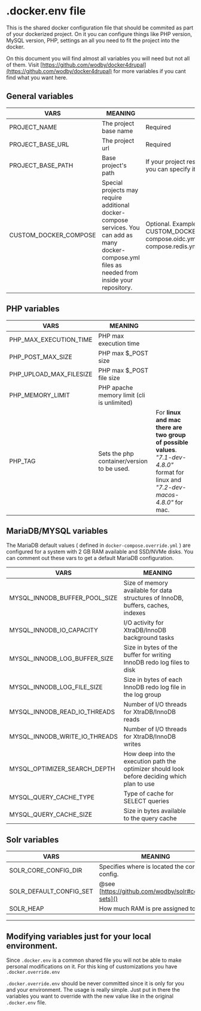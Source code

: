 # .docker.env file

This is the shared docker configuration file that should be commited as part of your dockerized project. On it you can configure things like PHP version, MySQL version, PHP, settings an all you need to fit the project into the docker.  

On this document you will find almost all variables you will need but not all of them. Visit [https://github.com/wodby/docker4drupal](https://github.com/wodby/docker4drupal) for more variables if you cant find what you want here.

## General variables 
| VARS             | MEANING                                    | |
|--------------------------|--------------------------------------------|--------------------------------------------------------------------------------------------|
| PROJECT_NAME             | The project base name                      | Required                                                                     |
| PROJECT_BASE_URL         | The project url                            | Required                                                                     |
| PROJECT_BASE_PATH        | Base project's path                        | If your project resides in a sub dir like "docroot" or "web" you can specify it on PROJECT_BASE_PATH                |
| CUSTOM_DOCKER_COMPOSE    | Special projects may require additional docker-compose services. You can add as many docker-compose.yml files as needed from inside your repository. | Optional. Example: CUSTOM_DOCKER_COMPOSE="web/setup/oidc/docker-compose.oidc.yml web/setup/redis/docker-compose.redis.yml" |

## PHP variables
| VARS                      | MEANING                                    | |
|--------------------------|--------------------------------------------|--------------------------------------------------------------------------------------------|
| PHP_MAX_EXECUTION_TIME   | PHP max execution time                     | |
| PHP_POST_MAX_SIZE        | PHP max $_POST size                        | |
| PHP_UPLOAD_MAX_FILESIZE  | PHP max $_POST file size                   | |
| PHP_MEMORY_LIMIT         | PHP apache memory limit (cli is unlimited) | |
| PHP_TAG                  | Sets the php container/version to be used. | For **linux and mac there are two group of possible values**. *"7.1-dev-4.8.0"* format for linux and *"7.2-dev-macos-4.8.0"* for mac.|

## MariaDB/MYSQL variables
The MariaDB default values ( defined in `docker-compose.override.yml` ) are configured for a system with 2 GB RAM available and SSD/NVMe disks. You can comment out these vars to get a default MariaDB configuration.

| VARS                         | MEANING                                                                                        |
|--------------------------------------|------------------------------------------------------------------------------------------------|
| MYSQL_INNODB_BUFFER_POOL_SIZE        | Size of memory available for data structures of InnoDB, buffers, caches, indexes               |
| MYSQL_INNODB_IO_CAPACITY             | I/O activity for XtraDB/InnoDB background tasks                                                |
| MYSQL_INNODB_LOG_BUFFER_SIZE         | Size in bytes of the buffer for writing InnoDB redo log files to disk                          |
| MYSQL_INNODB_LOG_FILE_SIZE           | Size in bytes of each InnoDB redo log file in the log group                                    |
| MYSQL_INNODB_READ_IO_THREADS         | Number of I/O threads for XtraDB/InnoDB reads                                                  |
| MYSQL_INNODB_WRITE_IO_THREADS        | Number of I/O threads for XtraDB/InnoDB writes                                                 |
| MYSQL_OPTIMIZER_SEARCH_DEPTH         | How deep into the execution path the optimizer should look before deciding which plan to use   |
| MYSQL_QUERY_CACHE_TYPE               | Type of cache for SELECT queries                                                               |
| MYSQL_QUERY_CACHE_SIZE               | Size in bytes available to the query cache                                                     |                                           

## Solr variables

| VARS                     | MEANING                                               |
|--------------------------|-------------------------------------------------------|
| SOLR_CORE_CONFIG_DIR     |  Specifies where is located the core config.          |
| SOLR_DEFAULT_CONFIG_SET  |  @see [https://github.com/wodby/solr#config-sets]()   |
| SOLR_HEAP                |  How much RAM is pre assigned to Solr                 |


-----

## Modifying variables just for your local environment.
Since `.docker.env` is a common shared file you will not be able to make personal modifications on it. For this king of customizations you have `.docker.override.env`  

`.docker.override.env` should be never committed since it is only for you and your environment. The usage is really simple. Just put in there the variables you want to override with the new value like in the original `.docker.env` file.
